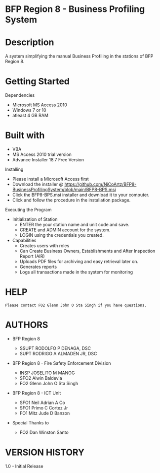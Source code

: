 # BFP Region 8 - Business Profiling System

# Description

A system simplifying the manual Business Profiling 
in the stations of BFP Region 8.

# Getting Started

  Dependencies
   - Microsoft MS Access 2010
   - Windows 7 or 10
   - atleast 4 GB RAM

# Built with
   - VBA
   - MS Access 2010 trial version
   - Advance Installer 18.7 Free Version
   
  Installing
   - Please install a Microsoft Access first
   - Download the installer @ https://github.com/NiCoArtz/BFP8-BusinessProfilingSystem/blob/main/BFP8-BPS.msi
   - Click the BFP8-BPS.msi installer and download it to your computer.
   - Click and follow the procedure in the installation package.

  Executing the Program
   - Initialization of Station
     - ENTER the your station name and unit code and save.
     - CREATE and ADMIN account for the system.
     - LOGIN using the credentials you created.
   - Capabilities
     - Creates users with roles 
     - Can Create Business Owners, Establishments and After Inspection Report (AIR)
     - Uploads PDF files for archiving and easy retrieval later on.
     - Generates reports 
     - Logs all transactions made in the system for monitoring

# HELP

    Please contact FO2 Glenn John O Sta Singh if you have questions.

# AUTHORS

   - BFP Region 8 
      - SSUPT RODOLFO P DENAGA, DSC
      - SUPT RODRIGO A ALMADEN JR, DSC
      
   - BFP Region 8 - Fire Safety Enforcement Division
      - INSP JOSELITO M MANOG
      - SFO2 Alwin Baldevia
      - FO2 Glenn John O Sta Singh

   - BFP Region 8 - ICT Unit
      - SFO1 Neil Adrian A Co
      - SFO1 Primo C Cortez Jr
      - FO1 Mitz Jude D Banzon

   - Special Thanks to
      - FO2 Dan Winston Santo

# VERSION HISTORY

   1.0 - Initial Release


     
 	

